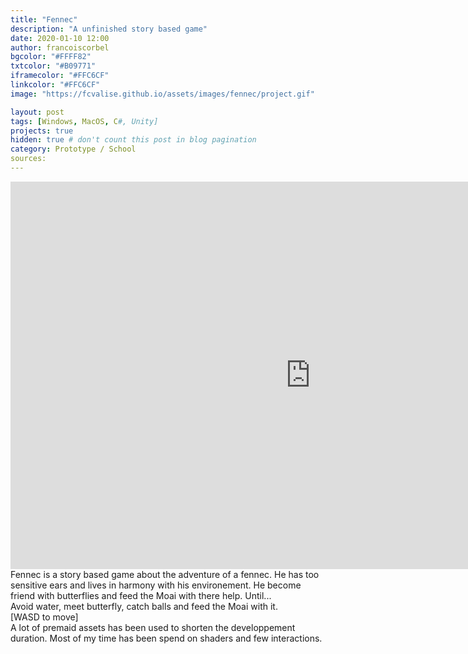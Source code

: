 ```yaml
---
title: "Fennec"
description: "A unfinished story based game"
date: 2020-01-10 12:00
author: francoiscorbel
bgcolor: "#FFFF82"
txtcolor: "#B09771"
iframecolor: "#FFC6CF"
linkcolor: "#FFC6CF"
image: "https://fcvalise.github.io/assets/images/fennec/project.gif"

layout: post
tags: [Windows, MacOS, C#, Unity]
projects: true
hidden: true # don't count this post in blog pagination
category: Prototype / School
sources: 
---
```

<div class="general-margin full-width">
    <div style="">
        <iframe class="unity" style="width:960px;" src="https://itch.io/embed-upload/2377413?color=FFFF82" width="960" height="620" 
        scrolling="no" frameborder="0"></iframe>
    </div>
</div>

<div class="text general-margin">
Fennec is a story based game about the adventure of a fennec. He has too sensitive ears and lives in harmony with his environement. He become friend with butterflies and feed the Moai with there help. Until...
</div>
<div class="text general-margin">
Avoid water, meet butterfly, catch balls and feed the Moai with it.
</div>
<div class="text general-margin">
[WASD to move]
</div>
<div class="text general-margin">
A lot of premaid assets has been used to shorten the developpement duration. Most of my time has been spend on shaders and few interactions.
</div>
